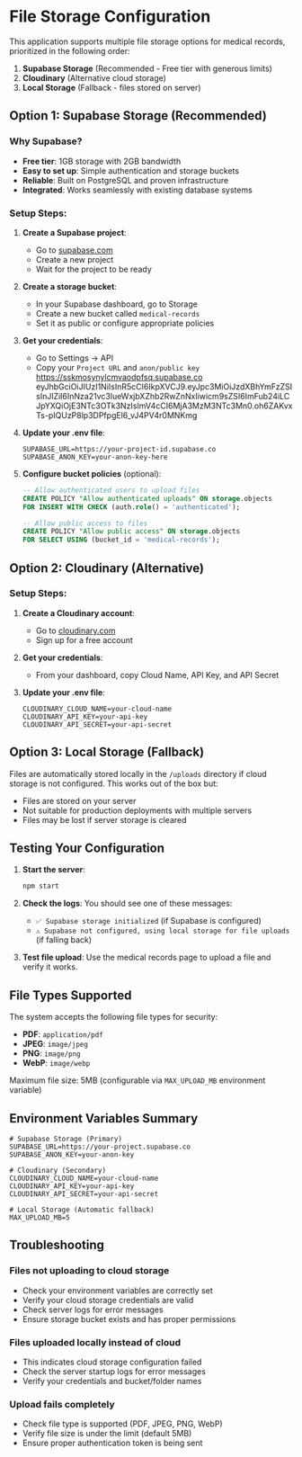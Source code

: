 # File Storage Configuration

This application supports multiple file storage options for medical records, prioritized in the following order:

1. **Supabase Storage** (Recommended - Free tier with generous limits)
2. **Cloudinary** (Alternative cloud storage)
3. **Local Storage** (Fallback - files stored on server)

## Option 1: Supabase Storage (Recommended)

### Why Supabase?
- **Free tier**: 1GB storage with 2GB bandwidth
- **Easy to set up**: Simple authentication and storage buckets
- **Reliable**: Built on PostgreSQL and proven infrastructure
- **Integrated**: Works seamlessly with existing database systems

### Setup Steps:

1. **Create a Supabase project**:
   - Go to [supabase.com](https://supabase.com)
   - Create a new project
   - Wait for the project to be ready

2. **Create a storage bucket**:
   - In your Supabase dashboard, go to Storage
   - Create a new bucket called `medical-records`
   - Set it as public or configure appropriate policies

3. **Get your credentials**:
   - Go to Settings → API
   - Copy your `Project URL` and `anon/public key`
   https://sskmosynylcmvaodpfsq.supabase.co
   eyJhbGciOiJIUzI1NiIsInR5cCI6IkpXVCJ9.eyJpc3MiOiJzdXBhYmFzZSIsInJlZiI6InNza21vc3lueWxjbXZhb2RwZnNxIiwicm9sZSI6ImFub24iLCJpYXQiOjE3NTc3OTk3NzIsImV4cCI6MjA3MzM3NTc3Mn0.oh6ZAKvxTs-pIQUzP8lp3DPfpgEl6_vJ4PV4r0MNKmg
   


4. **Update your .env file**:
   ```env
   SUPABASE_URL=https://your-project-id.supabase.co
   SUPABASE_ANON_KEY=your-anon-key-here
   ```

5. **Configure bucket policies** (optional):
   ```sql
   -- Allow authenticated users to upload files
   CREATE POLICY "Allow authenticated uploads" ON storage.objects
   FOR INSERT WITH CHECK (auth.role() = 'authenticated');
   
   -- Allow public access to files
   CREATE POLICY "Allow public access" ON storage.objects
   FOR SELECT USING (bucket_id = 'medical-records');
   ```

## Option 2: Cloudinary (Alternative)

### Setup Steps:

1. **Create a Cloudinary account**:
   - Go to [cloudinary.com](https://cloudinary.com)
   - Sign up for a free account

2. **Get your credentials**:
   - From your dashboard, copy Cloud Name, API Key, and API Secret

3. **Update your .env file**:
   ```env
   CLOUDINARY_CLOUD_NAME=your-cloud-name
   CLOUDINARY_API_KEY=your-api-key
   CLOUDINARY_API_SECRET=your-api-secret
   ```

## Option 3: Local Storage (Fallback)

Files are automatically stored locally in the `/uploads` directory if cloud storage is not configured. This works out of the box but:

- Files are stored on your server
- Not suitable for production deployments with multiple servers
- Files may be lost if server storage is cleared

## Testing Your Configuration

1. **Start the server**:
   ```bash
   npm start
   ```

2. **Check the logs**: You should see one of these messages:
   - `✅ Supabase storage initialized` (if Supabase is configured)
   - `⚠️ Supabase not configured, using local storage for file uploads` (if falling back)

3. **Test file upload**: Use the medical records page to upload a file and verify it works.

## File Types Supported

The system accepts the following file types for security:
- **PDF**: `application/pdf`
- **JPEG**: `image/jpeg`
- **PNG**: `image/png`
- **WebP**: `image/webp`

Maximum file size: 5MB (configurable via `MAX_UPLOAD_MB` environment variable)

## Environment Variables Summary

```env
# Supabase Storage (Primary)
SUPABASE_URL=https://your-project.supabase.co
SUPABASE_ANON_KEY=your-anon-key

# Cloudinary (Secondary)
CLOUDINARY_CLOUD_NAME=your-cloud-name
CLOUDINARY_API_KEY=your-api-key
CLOUDINARY_API_SECRET=your-api-secret

# Local Storage (Automatic fallback)
MAX_UPLOAD_MB=5
```

## Troubleshooting

### Files not uploading to cloud storage
- Check your environment variables are correctly set
- Verify your cloud storage credentials are valid
- Check server logs for error messages
- Ensure storage bucket exists and has proper permissions

### Files uploaded locally instead of cloud
- This indicates cloud storage configuration failed
- Check the server startup logs for error messages
- Verify your credentials and bucket/folder names

### Upload fails completely
- Check file type is supported (PDF, JPEG, PNG, WebP)
- Verify file size is under the limit (default 5MB)
- Ensure proper authentication token is being sent